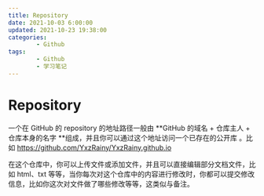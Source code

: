 ```yaml
---
title: Repository
date: 2021-10-03 6:00:00
updated: 2021-10-23 19:38:00
categories:
        - Github
tags:
        - Github
        - 学习笔记
---
```

# Repository

一个在 GitHub 的 repository 的地址路径一般由  **GitHub 的域名 + 仓库主人 + 仓库本身的名字 **组成，并且你可以通过这个地址访问一个已存在的公开库 。比如 https://github.com/YxzRainy/YxzRainy.github.io

在这个仓库中，你可以上传文件或添加文件，并且可以直接编辑部分文档文件，比如 html、txt 等等，当你每次对这个仓库中的内容进行修改时，你都可以提交修改信息，比如你这次对文件做了哪些修改等等，这类似与备注。

